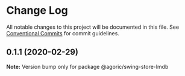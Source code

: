 # Change Log

All notable changes to this project will be documented in this file.
See [Conventional Commits](https://conventionalcommits.org) for commit guidelines.

## 0.1.1 (2020-02-29)

**Note:** Version bump only for package @agoric/swing-store-lmdb
